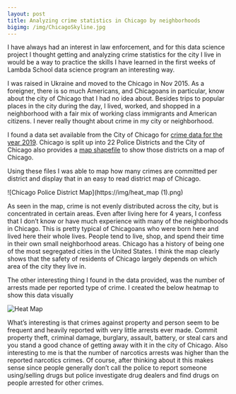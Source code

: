 ```yaml
---
layout: post
title: Analyzing crime statistics in Chicago by neighborhoods
bigimg: /img/ChicagoSkyline.jpg
--- 
```

I have always had an interest in law enforcement, and for this data science project I thought getting and analyzing crime statistics for the city I live in would be a way to practice the skills I have learned in the first weeks of Lambda School data science program an interesting way.


I was raised in Ukraine and moved to the Chicago in Nov 2015. As a foreigner, there is so much Americans, and Chicagoans in particular, know about the city of Chicago that I had no idea about. 
Besides trips to popular places in the city during the day, I lived, worked, and shopped in a neighborhood with a fair mix of working class immigrants and American citizens. 
I never really thought about crime in my city or neighborhood.


I found a data set available from the City of Chicago for [crime data for the year 2019](https://data.cityofchicago.org/Public-Safety/Crimes-2019/w98m-zvie).
Chicago is split up into 22 Police Districts and the City of Chicago also provides a [map shapefile](https://data.cityofchicago.org/Public-Safety/Boundaries-Police-Districts-current-/fthy-xz3r) to show those districts on a map of Chicago.


Using these files I was able to map how many crimes are committed per district and display that in an easy to read district map of Chicago.


![Chicago Police District Map](https://img/heat_map (1).png)
  
  
As seen in the map, crime is not evenly distributed across the city, but is concentrated in certain areas. Even after living here for 4 years, I confess that I don’t know or have much experience with many of the neighborhoods in Chicago. 
This is pretty typical of Chicagoans who were born here and lived here their whole lives. 
People tend to live, shop, and spend their time in their own small neighborhood areas. 
Chicago has a history of being one of the most segregated cities in the United States.
I think the map clearly shows that the safety of residents of Chicago largely depends on which area of the city they live in.


The other interesting thing I found in the data provided, was the number of arrests made per reported type of crime. 
I created the below heatmap to show this data visually


![Heat Map](https://img/heat_map.png)
  
  
What’s interesting is that crimes against property and person seem to be frequent and heavily reported with very little arrests ever made. 
Commit property theft, criminal damage, burglary, assault, battery, or steal cars and you stand a good chance of getting away with it in the city of Chicago. 
Also interesting to me is that the number of narcotics arrests was higher than the reported narcotics crimes.
Of course, after thinking about it this makes sense since people generally don’t call the police to report someone using/selling drugs but police investigate drug dealers and find drugs on people arrested for other crimes.


